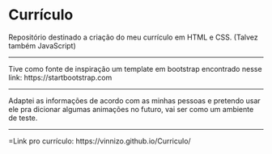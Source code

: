 # Currículo
Repositório destinado a criação do meu currículo em HTML e CSS. (Talvez também JavaScript)
<hr>
Tive como fonte de inspiração um template em bootstrap encontrado nesse link: https://startbootstrap.com
<hr>
Adaptei as informações de acordo com as minhas pessoas e pretendo usar ele pra dicionar algumas animações no futuro, vai ser como um ambiente de teste. 
<hr>
=Link pro currículo: https://vinnizo.github.io/Curriculo/
